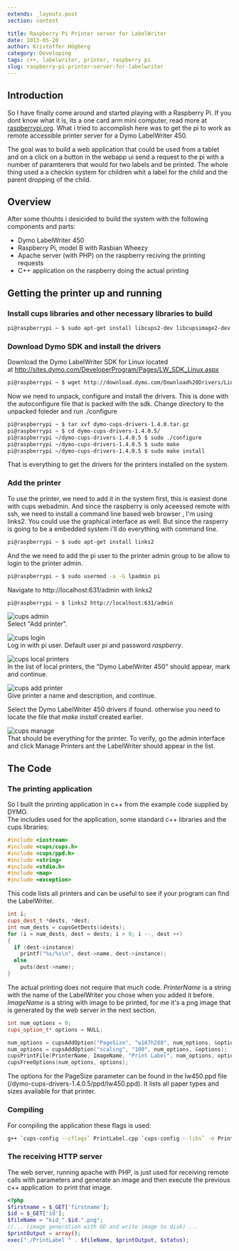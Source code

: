 ```yaml
---
extends: _layouts.post
section: content

title: Raspberry Pi Printer server for LabelWriter
date: 2013-05-20
author: Kristoffer Högberg
category: Developing
tags: c++, labelwriter, printer, raspberry pi
slug: raspberry-pi-printer-server-for-labelwriter
---
```


Introduction
------------

So I have finally come around and started playing with a Raspberry Pi.
If you dont know what it is, its a one card arm mini computer, read more
at [raspberrypi.org](http://www.raspberrypi.org/). What i tried to
accomplish here was to get the pi to work as remote accessible printer
server for a Dymo LabelWriter 450.

The goal was to build a web application that could be used from a tablet
and on a click on a button in the webapp ui send a request to the pi
with a number of paramterers that would for two labels and be printed.
The whole thing used a a checkin system for children whit a label for
the child and the parent dropping of the child.

Overview
--------

After some thouhts i desicided to build the system with the following
components and parts:

-   Dymo LabelWriter 450
-   Raspberry Pi, model B with Rasbian Wheezy
-   Apache server (with PHP) on the raspberry reciving the printing
    requests
-   C++ application on the raspberry doing the actual printing

Getting the printer up and running
----------------------------------

### Install cups libraries and other necessary libraries to build

```bash
pi@raspberrypi ~ $ sudo apt-get install libcups2-dev libcupsimage2-dev g++ cups cups-client
```

### Download Dymo SDK and install the drivers

Download the Dymo LabelWriter SDK for Linux located
at <http://sites.dymo.com/DeveloperProgram/Pages/LW_SDK_Linux.aspx>

```bash
pi@raspberrypi ~ $ wget http://download.dymo.com/Download%20Drivers/Linux/Download/dymo-cups-drivers-1.4.0.tar.gz
```

Now we need to unpack, configure and install the drivers. This is done
with the autoconfigure file that is packed with the sdk. Change
directory to the unpacked foleder and run ./configure

```bash
pi@raspberrypi ~ $ tar xvf dymo-cups-drivers-1.4.0.tar.gz
pi@raspberrypi ~ $ cd dymo-cups-drivers-1.4.0.5/
pi@raspberrypi ~/dymo-cups-drivers-1.4.0.5 $ sudo ./configure
pi@raspberrypi ~/dymo-cups-drivers-1.4.0.5 $ sudo make
pi@raspberrypi ~/dymo-cups-drivers-1.4.0.5 $ sudo make install
```

That is everything to get the drivers for the printers installed on the
system.

### Add the printer

To use the printer, we need to add it in the system first, this is
easiest done with cups webadmin. And since the raspberry is only
aceessed remote with ssh, we need to install a command line based web
browser , I'm using links2. You could use the graphical interface as
well. But since the rasperry is going to be a embedded system i'll do
everything with command line.

```bash
pi@raspberrypi ~ $ sudo apt-get install links2
```

And the we need to add the pi user to the printer admin group to be
allow to login to the printer admin.

```bash
pi@raspberrypi ~ $ sudo usermod -a -G lpadmin pi
```

Navigate to http://localhost:631/admin with links2

```bash
pi@raspberrypi ~ $ links2 http://localhost:631/admin
```

![cups admin](/media/2013/05/cups_amin.png)  
Select "Add printer".

![cups login](/media/2013/05/cups_login.png)   
Log in with pi user. Default user *pi* and password *raspberry*.

![cups local printers](/media/2013/05/cups_local_printers.png)   
In the list of local printers, the "Dymo LabelWriter 450" should appear, mark and continue.

![cups add printer](/media/2013/05/cups_add_printer.png)   
Give printer a name and description, and continue.

Select the Dymo LabelWriter 450 drivers if found. otherwise you need to
locate the file that *make install* created earlier.

![cups manage](/media/2013/05/cups_manage.png)   
That should be everything for the printer. To verify, go the admin interface
and click Manage Printers ant the LabelWriter should appear in the list.

The Code
--------

### The printing application

So I built the printing application in c++ from the example code
supplied by DYMO.  
The includes used for the application, some standard c++ libraries and
the cups libraries:

```cpp
#include <iostream>
#include <cups/cups.h>
#include <cups/ppd.h>
#include <string>
#include <stdio.h>
#include <map>
#include <exception>
```

This code lists all printers and can be useful to see if your program
can find the LabelWriter.

```cpp
int i;
cups_dest_t *dests, *dest;
int num_dests = cupsGetDests(&dests);
for (i = num_dests, dest = dests; i > 0; i --, dest ++)
{
  if (dest->instance)
    printf("%s/%s\n", dest->name, dest->instance);
  else
    puts(dest->name);
}
```

The actual printing does not require that much code. *PrinterName* is a
string with the name of the LabelWriter you chose when you added it
before. *ImageName* is a string with image to be printed, for me it's a
png image that is generated by the web server in the next section.

```cpp
int num_options = 0;
cups_option_t* options = NULL;

num_options = cupsAddOption("PageSize", "w167h288", num_options, &options);
num_options = cupsAddOption("scaling", "100", num_options, &options);
cupsPrintFile(PrinterName, ImageName, "Print Label", num_options, options);
cupsFreeOptions(num_options, options);
```

The options for the PageSize parameter can be found in the lw450.ppd
file (/dymo-cups-drivers-1.4.0.5/ppd/lw450.ppd). It lists all paper
types and sizes available for that printer.

### Compiling

For compiling the application these flags is used:

```bash
g++ `cups-config --cflags` PrintLabel.cpp `cups-config --libs` -o PrintLabel
```

### The receiving HTTP server

The web server, running apache with PHP, is just used
for receiving remote calls with parameters and generate an image and
then execute the previous c++ application  to print that image.

```php
<?php
$firstname = $_GET['firstname'];
$id = $_GET['id'];
$fileName = "kid_".$id.".png";
//... (image generation with GD and write image to disk) ...
$printOutput = array();
exec("./PrintLabel " . $fileName, $printOutput, $status);
```
